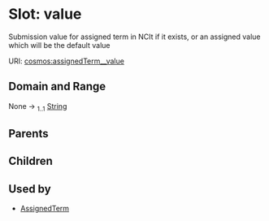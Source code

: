 
# Slot: value


Submission value for assigned term in NCIt if it exists, or an assigned value which will be the default value

URI: [cosmos:assignedTerm__value](https://www.cdisc.org/cosmos/1-0assignedTerm__value)


## Domain and Range

None &#8594;  <sub>1..1</sub> [String](types/String.md)

## Parents


## Children


## Used by

 * [AssignedTerm](AssignedTerm.md)
